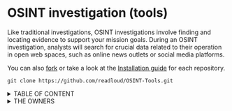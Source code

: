 # OSINT investigation (tools)

Like traditional investigations, OSINT investigations involve finding and locating evidence to support your mission goals. 
During an OSINT investigation, analysts will search for crucial data related to their operation in open web spaces, such as online news outlets or social media platforms.

You can also <a href="https://github.com/readloud/OSINT-Tools/fork">fork</a> or take a look at the <a href="https://github.com/git-guides/install-git">Installation guide</a> for each repository.

~~~git
git clone https://github.com/readloud/OSINT-Tools.git
~~~

<details>
<summary>TABLE OF CONTENT</summary>
<li><a href="fisherman/#README.md">fisherman</a></li>
<li><a href="twint/#README.md">twint</a></li>
<li><a href="twosintComet/#README.md">tw1tter0s1nt</a></li>
<li><a href="twpy/#README.md">twpy</a></li>
<li><a href="TwOSINT/#README.md">TwOSINT</a></li>
<li><a href="instascrapper/#README.md">instascrapper</a></li>
</details>

<details>
<summary>THE OWNERS</summary>
<li><a href="github.com/thelinuxchoice">[thelinuxchoice]</a></li>
<li><a href="github.com/Godofcoffe">[Godofcoffe]</a></li>
<li><a href="github.com/Zabrakk">[Zabrakk]</a></li>
<li><a href="github.com/falkensmz">[falkensmz]</a></li>
<li><a href="github.com/twintproject">[twintproject]</a></li>
<li><a href="github.com/0x0ptim0us">[0x0ptim0us]</a></li>
<li><a href="github.com/Nikolai-RR">[Nikolai-RR]</a></li>
<li><a href="github.com/the-javapocalypse">[the-javapocalypse]</a></li>
</details>
